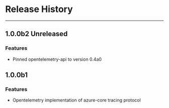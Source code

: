 
# Release History

-------------------

## 1.0.0b2 Unreleased

### Features

- Pinned opentelemetry-api to version 0.4a0

## 1.0.0b1

### Features

- Opentelemetry implementation of azure-core tracing protocol